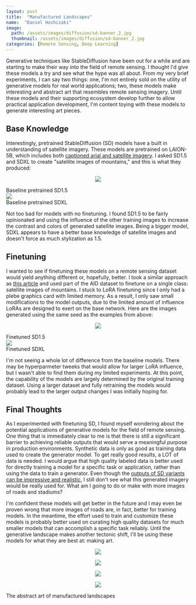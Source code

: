 ```yaml
---
layout: post
title:  "Manufactured Landscapes"
name:  "Daniel Hoshizaki"
image:
  path: /assets/images/diffusion/sd-banner_2.jpg
  thumbnail: /assets/images/diffusion/sd-banner_2.jpg
categories: [Remote Sensing, Deep Learning]
---
```


Generative techniques like StableDiffusion have been out for a while and are starting to make their way into the field of remote sensing. I thought I'd give these models a try and see what the hype was all about. From my very brief experiments, I can say two things: one, I'm not entirely sold on the utility of generative models for real world applications; two, these models make interesting and abstract art that resembles remote sensing imagery. Until these models and their supporting ecosystem develop further to allow practical application development, I'm content toying with these models to generate interesting art pieces.

## Base Knowledge

Interestingly, pretrained StableDiffusion (SD) models have a built in understanding of satellite imagery. These models are pretrained on LAION-5B, which includes both [captioned arial and satellite imagery](https://arxiv.org/pdf/2309.15535.pdf). I asked SD1.5 and SDXL to create "satellite images of mountains," and this is what they produced:

<p align="center">
  <img src="/assets/images/diffusion/xl_beach.png" />
  <figcaption>Baseline pretrained SD1.5</figcaption>
  <img src="/assets/images/diffusion/xl_beach.png" />
  <figcaption>Baseline pretrained SDXL</figcaption>
</p>

Not too bad for models with no finetuning. I found SD1.5 to be fairly opinionated and using the influence of the other training images to increase the contrast and colors of generated satellite images. Being a bigger model, SDXL appears to have a better base knowledge of satellite images and doesn't force as much stylization as 1.5.

## Finetuning

I wanted to see if finetuning these models on a remote sensing dataset would yield anything different or, hopefully, better. I took a similar approach as [this article](https://www.reasonfieldlab.com/post/generative-ai-and-remote-sensing-imagery) and used part of the AID dataset to finetune on a single class: satellite images of mountains. I stuck to LoRA finetuning since I only had a plebe graphics card with limited memory. As a result, I only saw small modifications to the model outputs, due to the limited amount of influence LoRAs are designed to exert on the base network. Here are the images generated using the same seed as the examples from above:

<p align="center">
  <img src="/assets/images/diffusion/xl_beach.png" />
  <figcaption>Finetuned SD1.5</figcaption>
  <img src="/assets/images/diffusion/xl_beach.png" />
  <figcaption>Finetuned SDXL</figcaption>
</p>

I'm not seeing a whole lot of difference from the baseline models. There may be hyperparmeter tweeks that would allow for larger LoRA influence, but I wasn't able to find them during my limited experiments. At this point, the capability of the models are largely determined by the original training dataset. Using a larger dataset and fully retraining the models would probably lead to the larger output changes I was initially hoping for.

## Final Thoughts
As I experimented with finetuning SD, I found myself wondering about the potential applications of generative models for the field of remote sensing. One thing that is immediately clear to me is that there is still a significant barrier to achieving reliable outputs that would serve a meaningful purpose in production environments. Synthetic data is only as good as training data used to create the generator model. To get really good results, a LOT of data is needed. I would argue that high quality labeled data is better used for directly training a model for a specific task or application, rather than using the data to train a generator. Even though the [outputs of SD variants can be impressive and realistic](https://arxiv.org/pdf/2312.03606.pdf), I still don't see what this generated imagery would be really used for. What am I going to do or make with more images of roads and stadiums?

I'm confident these models will get better in the future and I may even be proven wrong that more images of roads are, in fact, better for training models. In the meantime, the effort used to train and customize these models is probably better used on curating high quality datasets for much smaller models that can accomplish a specific task reliably. Until the generative landscape makes another tectonic shift, I'll be using these models for what they are best at: making art.

<p align="center">
  <img src="/assets/images/diffusion/river1.jpg" />
</p>
<p align="center">
  <img src="/assets/images/diffusion/sd3.jpg" />
</p>
<p align="center">
  <img src="/assets/images/diffusion/sd6.jpg" />
</p>
<p align="center">
  <img src="/assets/images/diffusion/sd9.jpg" />
  <figcaption>The abstract art of manufactured landscapes</figcaption>
</p>
